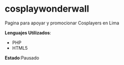 # cosplaywonderwall
Pagina para apoyar y promocionar Cosplayers en Lima

**Lenguajes Utilizados**: 
  - PHP
  - HTML5

**Estado**:Pausado
